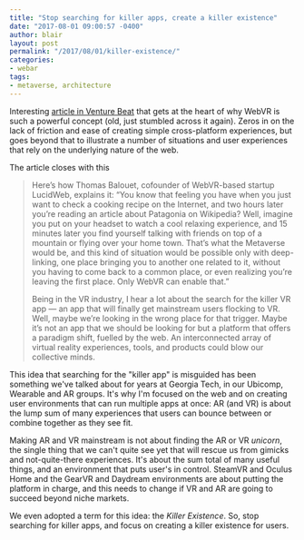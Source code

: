 ```yaml
---
title: "Stop searching for killer apps, create a killer existence" 
date: "2017-08-01 09:00:57 -0400" 
author: blair
layout: post
permalink: "/2017/08/01/killer-existence/"
categories:
- webar
tags:
- metaverse, architecture
---
```


Interesting [article in Venture Beat](https://venturebeat.com/2017/03/18/webvr-isnt-sexy-but-it-will-change-the-game-for-vr-this-year/) that gets at the heart of why WebVR is such a powerful concept (old, just stumbled across it again).  Zeros in on the lack of friction and ease of creating simple cross-platform experiences, but goes beyond that to illustrate a number of situations and user experiences that rely on the underlying nature of the web.

The article closes with this 

> Here’s how Thomas Balouet, cofounder of WebVR-based startup LucidWeb, explains it: “You know that feeling you have when you just want to check a cooking recipe on the Internet, and two hours later you’re reading an article about Patagonia on Wikipedia? Well, imagine you put on your headset to watch a cool relaxing experience, and 15 minutes later you find yourself talking with friends on top of a mountain or flying over your home town. That’s what the Metaverse would be, and this kind of situation would be possible only with deep-linking, one place bringing you to another one related to it, without you having to come back to a common place, or even realizing you’re leaving the first place. Only WebVR can enable that.”
>
> Being in the VR industry, I hear a lot about the search for the killer VR app — an app that will finally get mainstream users flocking to VR. Well, maybe we’re looking in the wrong place for that trigger. Maybe it’s not an app that we should be looking for but a platform that offers a paradigm shift, fuelled by the web. An interconnected array of virtual reality experiences, tools, and products could blow our collective minds.

This idea that searching for the "killer app" is misguided has been something we've talked about for years at Georgia Tech, in our Ubicomp, Wearable and AR groups.  It's why I'm focused on the web and on creating user environments that can run multiple apps at once:  AR (and VR) is about the lump sum of many experiences that users can bounce between or combine together as they see fit. 

Making AR and VR mainstream is not about finding the AR or VR _unicorn_, the single thing that we can't quite see yet that will rescue us from gimicks and not-quite-there experiences. It's about the sum total of many useful things, and an environment that puts user's in control. SteamVR and Oculus Home and the GearVR and Daydream environments are about putting the platform in charge, and this needs to change if VR and AR are going to succeed beyond niche markets.

We even adopted a term for this idea: the _Killer Existence_.  So, stop searching for killer apps, and focus on creating a killer existence for users.